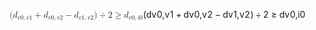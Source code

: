 <span class="katex"><span class="katex-mathml"><math xmlns="http://www.w3.org/1998/Math/MathML"><semantics><mrow><mo stretchy="false">(</mo><msub><mi>d</mi><mrow><mi>v</mi><mn>0</mn><mo separator="true">,</mo><mi>v</mi><mn>1</mn></mrow></msub><mo>+</mo><msub><mi>d</mi><mrow><mi>v</mi><mn>0</mn><mo separator="true">,</mo><mi>v</mi><mn>2</mn></mrow></msub><mo>−</mo><msub><mi>d</mi><mrow><mi>v</mi><mn>1</mn><mo separator="true">,</mo><mi>v</mi><mn>2</mn></mrow></msub><mo stretchy="false">)</mo><mo>÷</mo><mn>2</mn><mo>≥</mo><msub><mi>d</mi><mrow><mi>v</mi><mn>0</mn><mo separator="true">,</mo><mi>i</mi><mn>0</mn></mrow></msub></mrow><annotation encoding="application/x-tex">(d_{v0, v1} + d_{v0, v2} - d_{v1, v2}) \div 2 \geq d_{v0, i0}</annotation></semantics></math></span><span class="katex-html" aria-hidden="true"><span class="base"><span class="strut" style="height:1.036108em;vertical-align:-0.286108em;"></span><span class="mopen">(</span><span class="mord"><span class="mord mathnormal">d</span><span class="msupsub"><span class="vlist-t vlist-t2"><span class="vlist-r"><span class="vlist" style="height:0.301108em;"><span style="top:-2.5500000000000003em;margin-left:0em;margin-right:0.05em;"><span class="pstrut" style="height:2.7em;"></span><span class="sizing reset-size6 size3 mtight"><span class="mord mtight"><span class="mord mathnormal mtight" style="margin-right:0.03588em;">v</span><span class="mord mtight">0</span><span class="mpunct mtight">,</span><span class="mord mathnormal mtight" style="margin-right:0.03588em;">v</span><span class="mord mtight">1</span></span></span></span></span><span class="vlist-s">​</span></span><span class="vlist-r"><span class="vlist" style="height:0.286108em;"><span></span></span></span></span></span></span><span class="mspace" style="margin-right:0.2222222222222222em;"></span><span class="mbin">+</span><span class="mspace" style="margin-right:0.2222222222222222em;"></span></span><span class="base"><span class="strut" style="height:0.980548em;vertical-align:-0.286108em;"></span><span class="mord"><span class="mord mathnormal">d</span><span class="msupsub"><span class="vlist-t vlist-t2"><span class="vlist-r"><span class="vlist" style="height:0.301108em;"><span style="top:-2.5500000000000003em;margin-left:0em;margin-right:0.05em;"><span class="pstrut" style="height:2.7em;"></span><span class="sizing reset-size6 size3 mtight"><span class="mord mtight"><span class="mord mathnormal mtight" style="margin-right:0.03588em;">v</span><span class="mord mtight">0</span><span class="mpunct mtight">,</span><span class="mord mathnormal mtight" style="margin-right:0.03588em;">v</span><span class="mord mtight">2</span></span></span></span></span><span class="vlist-s">​</span></span><span class="vlist-r"><span class="vlist" style="height:0.286108em;"><span></span></span></span></span></span></span><span class="mspace" style="margin-right:0.2222222222222222em;"></span><span class="mbin">−</span><span class="mspace" style="margin-right:0.2222222222222222em;"></span></span><span class="base"><span class="strut" style="height:1.036108em;vertical-align:-0.286108em;"></span><span class="mord"><span class="mord mathnormal">d</span><span class="msupsub"><span class="vlist-t vlist-t2"><span class="vlist-r"><span class="vlist" style="height:0.301108em;"><span style="top:-2.5500000000000003em;margin-left:0em;margin-right:0.05em;"><span class="pstrut" style="height:2.7em;"></span><span class="sizing reset-size6 size3 mtight"><span class="mord mtight"><span class="mord mathnormal mtight" style="margin-right:0.03588em;">v</span><span class="mord mtight">1</span><span class="mpunct mtight">,</span><span class="mord mathnormal mtight" style="margin-right:0.03588em;">v</span><span class="mord mtight">2</span></span></span></span></span><span class="vlist-s">​</span></span><span class="vlist-r"><span class="vlist" style="height:0.286108em;"><span></span></span></span></span></span></span><span class="mclose">)</span><span class="mspace" style="margin-right:0.2222222222222222em;"></span><span class="mbin">÷</span><span class="mspace" style="margin-right:0.2222222222222222em;"></span></span><span class="base"><span class="strut" style="height:0.78041em;vertical-align:-0.13597em;"></span><span class="mord">2</span><span class="mspace" style="margin-right:0.2777777777777778em;"></span><span class="mrel">≥</span><span class="mspace" style="margin-right:0.2777777777777778em;"></span></span><span class="base"><span class="strut" style="height:0.980548em;vertical-align:-0.286108em;"></span><span class="mord"><span class="mord mathnormal">d</span><span class="msupsub"><span class="vlist-t vlist-t2"><span class="vlist-r"><span class="vlist" style="height:0.311664em;"><span style="top:-2.5500000000000003em;margin-left:0em;margin-right:0.05em;"><span class="pstrut" style="height:2.7em;"></span><span class="sizing reset-size6 size3 mtight"><span class="mord mtight"><span class="mord mathnormal mtight" style="margin-right:0.03588em;">v</span><span class="mord mtight">0</span><span class="mpunct mtight">,</span><span class="mord mathnormal mtight">i</span><span class="mord mtight">0</span></span></span></span></span><span class="vlist-s">​</span></span><span class="vlist-r"><span class="vlist" style="height:0.286108em;"><span></span></span></span></span></span></span></span></span></span>